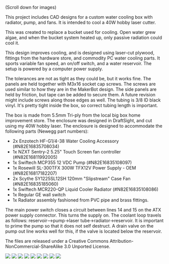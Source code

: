 (Scroll down for images)

This project includes CAD designs for a custom water cooling box with radiator, pump, and fans. It is intended to cool a 40W hobby laser cutter.

This was created to replace a bucket used for cooling. Open water grew algae, and when the bucket system heated up, only passive radiation could cool it.

This design improves cooling, and is designed using laser-cut plywood, fittings from the hardware store, and commodity PC water cooling parts. It sports variable fan speed, an on/off switch, and a water reservoir. The setup is powered by a computer power supply.


The tolerances are not as tight as they could be, but it works fine.  The panels are held together with M3x16 socket cap screws. The screws are used similar to how they are in the MakerBot design. The side panels are held by friction, but tape can be added to secure them. A future revision might include screws along those edges as well. The tubing is 3/8 ID black vinyl. It's pretty tight inside the box, so correct tubing length is important.


The box is made from 5.5mm Tri-ply from the local big box home improvement store. The enclosure was designed in DraftSight, and cut using my 40W hobby laser. The enclosure is designed to accommodate the following parts (Newegg part numbers):

* 2x Enzotech HF-G1/4-38 Water Cooling Accessory (#N82E16835708034)
* 1x NZXT Sentry-2 5.25" Touch Screen fan controller (#N82E16811992005)
* 1x Swiftech MCP355 12 VDC Pump (#N82E16835108097)
* 1x Rosewill SL-300TFX 300W TFX12V Power Supply - OEM (#N82E16817182207)
* 2x Scythe SY1225SL12SH 120mm "Slipstream" Case Fan (#N82E16835185060)
* 1x Swiftech MCR220-QP Liquid Cooler Radiator (#N82E16835108086)
* 1x Regular GE wall switch
* 1x Radiator assembly fashioned from PVC pipe and brass fittings.

The main power switch closes a circuit between lines 14 and 15 on the ATX power supply connector. This turns the supply on. The coolant loop travels as follows: reservoir-->pump->laser tube->radiator->reservoir. It is important to prime the pump so that it does not self destruct. A drain valve on the pump out line works well for this, if the valve is located below the reservoir.

The files are released under a Creative Commons Attribution-NonCommercial-ShareAlike 3.0 Unported License.

![](https://github.com/tomkinsc/Laser-Cooler/raw/master/Screen%20shot%202011-10-03%20at%2011.33.05%20PM.png) 
![](https://github.com/tomkinsc/Laser-Cooler/raw/master/Photo%20Oct%2001,%2010%2055%2004%20PM.jpg)
![](https://github.com/tomkinsc/Laser-Cooler/raw/master/Photo%20Oct%2002,%2012%2019%2029%20AM.jpg)
![](https://github.com/tomkinsc/Laser-Cooler/raw/master/Photo%20Oct%2002,%2012%2019%2047%20AM.jpg)
![](https://github.com/tomkinsc/Laser-Cooler/raw/master/Photo%20Oct%2002,%2012%2019%2058%20AM.jpg)
![](https://github.com/tomkinsc/Laser-Cooler/raw/master/Photo%20Oct%2002,%2012%2037%2049%20AM.jpg)
![](https://github.com/tomkinsc/Laser-Cooler/raw/master/Photo%20Oct%2002,%2012%2042%2052%20AM.jpg)
![](https://github.com/tomkinsc/Laser-Cooler/raw/master/Photo%20Oct%2002,%2012%2043%2020%20AM.jpg)
![](https://github.com/tomkinsc/Laser-Cooler/raw/master/Photo%20Oct%2002,%2012%2043%2057%20AM.jpg)

